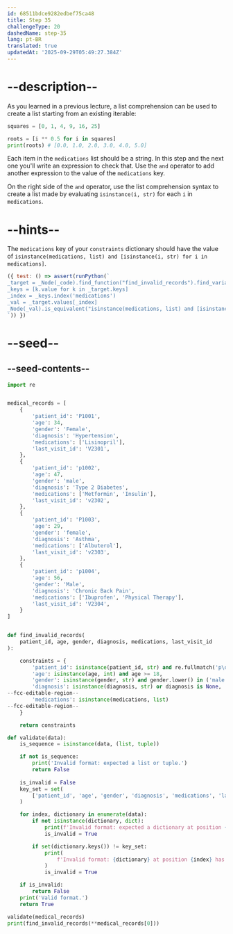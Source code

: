 ```yaml
---
id: 68511bdce9282edbef75ca48
title: Step 35
challengeType: 20
dashedName: step-35
lang: pt-BR
translated: true
updatedAt: '2025-09-29T05:49:27.384Z'
---
```


# --description--

As you learned in a previous lecture, a list comprehension can be used to create a list starting from an existing iterable:

```py
squares = [0, 1, 4, 9, 16, 25]

roots = [i ** 0.5 for i in squares]
print(roots) # [0.0, 1.0, 2.0, 3.0, 4.0, 5.0]
```

Each item in the `medications` list should be a string. In this step and the next one you'll write an expression to check that. Use the `and` operator to add another expression to the value of the `medications` key.

On the right side of the `and` operator, use the list comprehension syntax to create a list made by evaluating `isinstance(i, str)` for each `i` in `medications`.

# --hints--

The `medications` key of your `constraints` dictionary should have the value of `isinstance(medications, list) and [isinstance(i, str) for i in medications]`.

```js
({ test: () => assert(runPython(`
_target = _Node(_code).find_function("find_invalid_records").find_variable("constraints").tree.value
_keys = [k.value for k in _target.keys]
_index = _keys.index('medications')
_val = _target.values[_index]
_Node(_val).is_equivalent("isinstance(medications, list) and [isinstance(i, str) for i in medications]")
`)) })
```

# --seed--

## --seed-contents--

```py
import re


medical_records = [
    {
        'patient_id': 'P1001',
        'age': 34,
        'gender': 'Female',
        'diagnosis': 'Hypertension',
        'medications': ['Lisinopril'],
        'last_visit_id': 'V2301',
    },
    {
        'patient_id': 'p1002',
        'age': 47,
        'gender': 'male',
        'diagnosis': 'Type 2 Diabetes',
        'medications': ['Metformin', 'Insulin'],
        'last_visit_id': 'v2302',
    },
    {
        'patient_id': 'P1003',
        'age': 29,
        'gender': 'female',
        'diagnosis': 'Asthma',
        'medications': ['Albuterol'],
        'last_visit_id': 'v2303',
    },
    {
        'patient_id': 'p1004',
        'age': 56,
        'gender': 'Male',
        'diagnosis': 'Chronic Back Pain',
        'medications': ['Ibuprofen', 'Physical Therapy'],
        'last_visit_id': 'V2304',
    }
]


def find_invalid_records(
    patient_id, age, gender, diagnosis, medications, last_visit_id
):

    constraints = {
        'patient_id': isinstance(patient_id, str) and re.fullmatch('p\d+', patient_id, re.IGNORECASE),
        'age': isinstance(age, int) and age >= 18,
        'gender': isinstance(gender, str) and gender.lower() in ('male', 'female'),
        'diagnosis': isinstance(diagnosis, str) or diagnosis is None,
--fcc-editable-region--
        'medications': isinstance(medications, list)
--fcc-editable-region--
    }

    return constraints

def validate(data):
    is_sequence = isinstance(data, (list, tuple))

    if not is_sequence:
        print('Invalid format: expected a list or tuple.')
        return False
        
    is_invalid = False
    key_set = set(
        ['patient_id', 'age', 'gender', 'diagnosis', 'medications', 'last_visit_id']
    )

    for index, dictionary in enumerate(data):
        if not isinstance(dictionary, dict):
            print(f'Invalid format: expected a dictionary at position {index}.')
            is_invalid = True

        if set(dictionary.keys()) != key_set:
            print(
                f'Invalid format: {dictionary} at position {index} has missing and/or invalid keys.'
            )
            is_invalid = True

    if is_invalid:
        return False
    print('Valid format.')
    return True

validate(medical_records)
print(find_invalid_records(**medical_records[0]))
```
